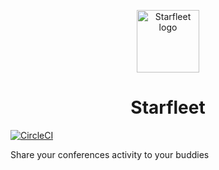 <p align="center">
    <img src="https://cldup.com/xn2OwBYiYh-2000x2000.png" width=100 height=100 alt="Starfleet logo" />
</p>
<h1 align="center">Starfleet</h1>

[![CircleCI](https://circleci.com/gh/jolicode/starfleet/tree/develop.svg?style=svg&circle-token=6a61999b69b20d66e1de1f5e0a5b3f21c947cabd)](https://circleci.com/gh/jolicode/starfleet/tree/develop)

Share your conferences activity to your buddies
